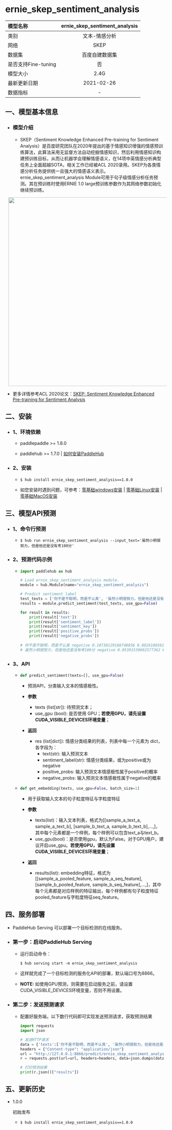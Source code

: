 # ernie_skep_sentiment_analysis
|模型名称|ernie_skep_sentiment_analysis|
| :--- | :---: | 
|类别|文本-情感分析|
|网络|SKEP|
|数据集|百度自建数据集|
|是否支持Fine-tuning|否|
|模型大小|2.4G|
|最新更新日期|2021-02-26|
|数据指标|-|



## 一、模型基本信息

- ### 模型介绍

  - SKEP（Sentiment Knowledge Enhanced Pre-training for Sentiment Analysis）是百度研究团队在2020年提出的基于情感知识增强的情感预训练算法，此算法采用无监督方法自动挖掘情感知识，然后利用情感知识构建预训练目标，从而让机器学会理解情感语义，在14项中英情感分析典型任务上全面超越SOTA，相关工作已经被ACL 2020录用。SKEP为各类情感分析任务提供统一且强大的情感语义表示。ernie_skep_sentiment_analysis Module可用于句子级情感分析任务预测。其在预训练时使用ERNIE 1.0 large预训练参数作为其网络参数初始化继续预训练。

<p align="center">
<img src="https://bj.bcebos.com/paddlehub/model/nlp/skep.png" width='600' hspace='10'/> <br />
</p>

  - 更多详情参考ACL 2020论文：[SKEP: Sentiment Knowledge Enhanced Pre-training for Sentiment Analysis](https://arxiv.org/abs/2005.05635)


## 二、安装

- ### 1、环境依赖  

  - paddlepaddle >= 1.8.0
  
  - paddlehub >= 1.7.0    | [如何安装PaddleHub](../../../../docs/docs_ch/get_start/installation.rst)

- ### 2、安装

  - ```shell
    $ hub install ernie_skep_sentiment_analysis==1.0.0
    ```
  - 如您安装时遇到问题，可参考：[零基础windows安装](../../../../docs/docs_ch/get_start/windows_quickstart.md)
 | [零基础Linux安装](../../../../docs/docs_ch/get_start/linux_quickstart.md) | [零基础MacOS安装](../../../../docs/docs_ch/get_start/mac_quickstart.md)



## 三、模型API预测

- ### 1、命令行预测

  - ```shell
    $ hub run ernie_skep_sentiment_analysis --input_text='虽然小明很努力，但是他还是没有考100分'
    ```
    
- ### 2、预测代码示例

  - ```python
    import paddlehub as hub

    # Load ernie_skep_sentiment_analysis module.
    module = hub.Module(name="ernie_skep_sentiment_analysis")

    # Predict sentiment label
    test_texts = ['你不是不聪明，而是不认真', '虽然小明很努力，但是他还是没有考100分']
    results = module.predict_sentiment(test_texts, use_gpu=False)
    
    for result in results:
        print(result['text'])
        print(result['sentiment_label'])
        print(result['sentiment_key'])
        print(result['positive_probs'])
        print(result['negative_probs'])
        
    # 你不是不聪明，而是不认真 negative 0.10738129168748856 0.8926186561584473
    # 虽然小明很努力，但是他还是没有考100分 negative 0.05391530692577362 0.94608473777771
    ```

- ### 3、API

  - ```python
    def predict_sentiment(texts=[], use_gpu=False)
    ```
    - 预测API，分类输入文本的情感极性。

    - **参数**

      - texts (list\[str\]): 待预测文本；
      - use\_gpu (bool): 是否使用 GPU；**若使用GPU，请先设置CUDA_VISIBLE_DEVICES环境变量**；

    - **返回**

      - res (list\[dict\]): 情感分类结果的列表，列表中每一个元素为 dict，各字段为：
        - text(str): 输入预测文本
        - sentiment_label(str): 情感分类结果，或为positive或为negative
        - positive_probs: 输入预测文本情感极性属于positive的概率
        - negative_probs: 输入预测文本情感极性属于negative的概率


  - ```python
    def get_embedding(texts, use_gpu=False, batch_size=1)
    ```

    - 用于获取输入文本的句子粒度特征与字粒度特征

    - **参数**

      - texts(list)：输入文本列表，格式为\[\[sample\_a\_text\_a, sample\_a\_text\_b\], \[sample\_b\_text\_a, sample\_b\_text\_b\],…,\]，其中每个元素都是一个样例，每个样例可以包含text\_a与text\_b。
      - use_gpu(bool)：是否使用gpu，默认为False。对于GPU用户，建议开启use_gpu。**若使用GPU，请先设置CUDA_VISIBLE_DEVICES环境变量**；

    - **返回**

      - results(list): embedding特征，格式为\[\[sample\_a\_pooled\_feature, sample\_a\_seq\_feature\], \[sample\_b\_pooled\_feature, sample\_b\_seq\_feature\],…,\]，其中每个元素都是对应样例的特征输出，每个样例都有句子粒度特征pooled\_feature与字粒度特征seq\_feature。


## 四、服务部署

- PaddleHub Serving 可以部署一个目标检测的在线服务。

- ### 第一步：启动PaddleHub Serving

  - 运行启动命令：
    ```shell
    $ hub serving start -m ernie_skep_sentiment_analysis
    ```

  - 这样就完成了一个目标检测的服务化API的部署，默认端口号为8866。

  - **NOTE:** 如使用GPU预测，则需要在启动服务之前，请设置CUDA\_VISIBLE\_DEVICES环境变量，否则不用设置。

- ### 第二步：发送预测请求

  - 配置好服务端，以下数行代码即可实现发送预测请求，获取预测结果

    ```python
    import requests
    import json

    # 发送HTTP请求
    data = {'texts':['你不是不聪明，而是不认真', '虽然小明很努力，但是他还是没有考100分']}
    headers = {"Content-type": "application/json"}
    url = "http://127.0.0.1:8866/predict/ernie_skep_sentiment_analysis"
    r = requests.post(url=url, headers=headers, data=json.dumps(data))
    
    # 打印预测结果
    print(r.json()["results"])
    ```

## 五、更新历史

* 1.0.0

  初始发布
  
  - ```shell
    $ hub install ernie_skep_sentiment_analysis==1.0.0
    ```

